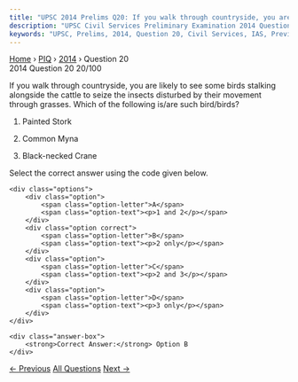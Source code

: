 ```yaml
---
title: "UPSC 2014 Prelims Q20: If you walk through countryside, you are likely to see some..."
description: "UPSC Civil Services Preliminary Examination 2014 Question 20 with options and answer"
keywords: "UPSC, Prelims, 2014, Question 20, Civil Services, IAS, Previous Year Questions"
---
```


<nav class="breadcrumb">
    <a href="../../">Home</a>
    <span>›</span>
    <a href="../">PIQ</a>
    <span>›</span>
    <a href="./">2014</a>
    <span>›</span>
    <span>Question 20</span>
</nav>

<div class="question-header">
    <div class="question-meta">
        <span class="year-badge">2014</span>
        <span class="question-number">Question 20</span>
        <span class="progress">20/100</span>
    </div>
    <div class="progress-bar">
        <div class="progress-fill" style="width: 20.0%"></div>
    </div>
</div>

<div class="question-content">
    <div class="question-text">
        <p>If you walk through countryside, you are likely to see some birds stalking alongside the cattle to seize the insects disturbed by their movement through grasses. Which of the following is/are such bird/birds?</p>
<ol>
<li>
<p>Painted Stork</p>
</li>
<li>
<p>Common Myna</p>
</li>
<li>
<p>Black-necked Crane</p>
</li>
</ol>
<p>Select the correct answer using the code given below.</p>
    </div>
    
    <div class="options">
        <div class="option">
            <span class="option-letter">A</span>
            <span class="option-text"><p>1 and 2</p></span>
        </div>
        <div class="option correct">
            <span class="option-letter">B</span>
            <span class="option-text"><p>2 only</p></span>
        </div>
        <div class="option">
            <span class="option-letter">C</span>
            <span class="option-text"><p>2 and 3</p></span>
        </div>
        <div class="option">
            <span class="option-letter">D</span>
            <span class="option-text"><p>3 only</p></span>
        </div>
    </div>

    <div class="answer-box">
        <strong>Correct Answer:</strong> Option B
    </div>
</div>

<div class="question-nav">
    <a href="../q019-which-of-the-following-addsadd-carbon-dioxide-to-t/" class="nav-btn prev">← Previous</a>
    <a href="../" class="nav-btn center">All Questions</a>
    <a href="../q021-in-medieval-india-the-designations-mahattara-and-p/" class="nav-btn next">Next →</a>
</div>
